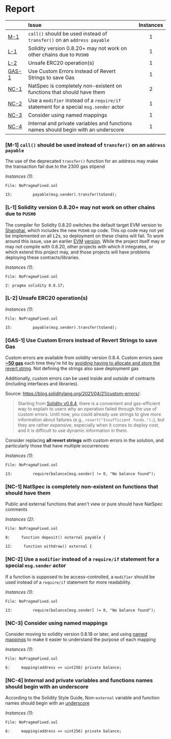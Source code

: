 # Report

| |Issue|Instances|
|-|:-|:-:|
| [M-1](#M-1) | `call()` should be used instead of `transfer()` on an `address payable` | 1 |
| [L-1](#L-1) | Solidity version 0.8.20+ may not work on other chains due to `PUSH0` | 1 |
| [L-2](#L-2) | Unsafe ERC20 operation(s) | 1 |
| [GAS-1](#GAS-1) | Use Custom Errors instead of Revert Strings to save Gas | 1 |
| [NC-1](#NC-1) | NatSpec is completely non-existent on functions that should have them | 2 |
| [NC-2](#NC-2) | Use a `modifier` instead of a `require/if` statement for a special `msg.sender` actor | 1 |
| [NC-3](#NC-3) | Consider using named mappings | 1 |
| [NC-4](#NC-4) | Internal and private variables and functions names should begin with an underscore | 1 |



### <a name="M-1"></a>[M-1] `call()` should be used instead of `transfer()` on an `address payable`
The use of the deprecated `transfer()` function for an address may make the transaction fail due to the 2300 gas stipend

*Instances (1)*:
```solidity
File: NoPragmaFixed.sol

15:         payable(msg.sender).transfer(toSend);

```

### <a name="L-1"></a>[L-1] Solidity version 0.8.20+ may not work on other chains due to `PUSH0`
The compiler for Solidity 0.8.20 switches the default target EVM version to [Shanghai](https://blog.soliditylang.org/2023/05/10/solidity-0.8.20-release-announcement/#important-note), which includes the new `PUSH0` op code. This op code may not yet be implemented on all L2s, so deployment on these chains will fail. To work around this issue, use an earlier [EVM](https://docs.soliditylang.org/en/v0.8.20/using-the-compiler.html?ref=zaryabs.com#setting-the-evm-version-to-target) [version](https://book.getfoundry.sh/reference/config/solidity-compiler#evm_version). While the project itself may or may not compile with 0.8.20, other projects with which it integrates, or which extend this project may, and those projects will have problems deploying these contracts/libraries.

*Instances (1)*:
```solidity
File: NoPragmaFixed.sol

2: pragma solidity 0.8.17;

```

### <a name="L-2"></a>[L-2] Unsafe ERC20 operation(s)

*Instances (1)*:
```solidity
File: NoPragmaFixed.sol

15:         payable(msg.sender).transfer(toSend);

```

### <a name="GAS-1"></a>[GAS-1] Use Custom Errors instead of Revert Strings to save Gas
Custom errors are available from solidity version 0.8.4. Custom errors save [**~50 gas**](https://gist.github.com/IllIllI000/ad1bd0d29a0101b25e57c293b4b0c746) each time they're hit by [avoiding having to allocate and store the revert string](https://blog.soliditylang.org/2021/04/21/custom-errors/#errors-in-depth). Not defining the strings also save deployment gas

Additionally, custom errors can be used inside and outside of contracts (including interfaces and libraries).

Source: <https://blog.soliditylang.org/2021/04/21/custom-errors/>:

> Starting from [Solidity v0.8.4](https://github.com/ethereum/solidity/releases/tag/v0.8.4), there is a convenient and gas-efficient way to explain to users why an operation failed through the use of custom errors. Until now, you could already use strings to give more information about failures (e.g., `revert("Insufficient funds.");`), but they are rather expensive, especially when it comes to deploy cost, and it is difficult to use dynamic information in them.

Consider replacing **all revert strings** with custom errors in the solution, and particularly those that have multiple occurrences:

*Instances (1)*:
```solidity
File: NoPragmaFixed.sol

13:         require(balance[msg.sender] != 0, "No balance found");

```

### <a name="NC-1"></a>[NC-1] NatSpec is completely non-existent on functions that should have them
Public and external functions that aren't view or pure should have NatSpec comments

*Instances (2)*:
```solidity
File: NoPragmaFixed.sol

8:     function deposit() external payable {

12:     function withdraw() external {

```

### <a name="NC-2"></a>[NC-2] Use a `modifier` instead of a `require/if` statement for a special `msg.sender` actor
If a function is supposed to be access-controlled, a `modifier` should be used instead of a `require/if` statement for more readability.

*Instances (1)*:
```solidity
File: NoPragmaFixed.sol

13:         require(balance[msg.sender] != 0, "No balance found");

```

### <a name="NC-3"></a>[NC-3] Consider using named mappings
Consider moving to solidity version 0.8.18 or later, and using [named mappings](https://ethereum.stackexchange.com/questions/51629/how-to-name-the-arguments-in-mapping/145555#145555) to make it easier to understand the purpose of each mapping

*Instances (1)*:
```solidity
File: NoPragmaFixed.sol

6:     mapping(address => uint256) private balance;

```

### <a name="NC-4"></a>[NC-4] Internal and private variables and functions names should begin with an underscore
According to the Solidity Style Guide, Non-`external` variable and function names should begin with an [underscore](https://docs.soliditylang.org/en/latest/style-guide.html#underscore-prefix-for-non-external-functions-and-variables)

*Instances (1)*:
```solidity
File: NoPragmaFixed.sol

6:     mapping(address => uint256) private balance;

```

